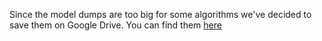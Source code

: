 Since the model dumps are too big for some algorithms we've decided to save them on Google Drive. You can find them [here](https://drive.google.com/drive/folders/1DkqKFQzSa4snGodgZRe8p6tGtYWtdwt_?usp=sharing)
